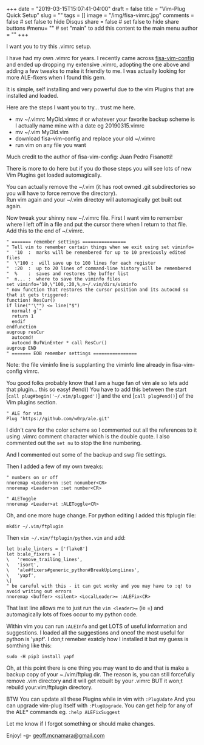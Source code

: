 +++
date = "2019-03-15T15:07:41-04:00"
draft = false
title = "Vim-Plug Quick Setup"
slug = ""
tags = []
image = "/img/fisa-vimrc.jpg"
comments = false	# set false to hide Disqus
share = false	# set false to hide share buttons
#menu= ""		# set "main" to add this content to the main menu
author = ""
+++

I want you to try this .vimrc setup.

I have had my own .vimrc for years. I recently came across [fisa-vim-config](http://fisadev.github.io/fisa-vim-config/)
and ended up dropping my extensive .vimrc, adopting the one above and adding a few tweaks to make it friendly to me. I 
was actually looking for more ALE-fixers when I found this gem.

It is simple, self installing and very powerful due to the vim Plugins that are installed and loaded.

<!--more-->

Here are the steps I want you to try... trust me here.
* mv ~/.vimrc MyOld.vimrc # or whatever your favorite backup scheme is I actually name mine with a date eg 20190315.vimrc
* mv ~/.vim MyOld.vim
* download fisa-vim-config and replace your old ~/.vimrc
* run vim on any file you want

Much credit to the author of fisa-vim-config: Juan Pedro Fisanotti! 

There is more to do here but if you do those steps you will see lots of new Vim Plugins get loaded automagically.

You can actually remove the ~/.vim (it has root owned .git subdirectories so you will have to force remove the directory).  
Run vim again and your ~/.vim directoy will automagically get built out again.

Now tweak your shinny new ~/.vimrc file.
First I want vim to remember where I left off in a file and put the cursor there when I return to that file.  Add this to the end of ~/.vimrc.

```
" ======= remember settings ================
" Tell vim to remember certain things when we exit using set viminfo=
"  '10  :  marks will be remembered for up to 10 previously edited files
"  \"100 :  will save up to 100 lines for each register
"  :20  :  up to 20 lines of command-line history will be remembered
"  %    :  saves and restores the buffer list
"  n... :  where to save the viminfo files
set viminfo='10,\"100,:20,%,n~/.vim/dirs/viminfo
" now function that restores the cursor position and its autocmd so that it gets triggered:
function! ResCur()
if line("'\"") <= line("$")
  normal! g`"
  return 1
  endif
endfunction
augroup resCur
  autocmd!
  autocmd BufWinEnter * call ResCur()
augroup END
" ======= EOB remember settings ================
```
Note: the file viminfo line is supplanting the viminfo line already in fisa-vim-config vimrc.

You good folks probably know that I am a huge fan of vim ale so lets add that plugin... this so easy!
#end()
You have to add this between the start [`call plug#begin('~/.vim/plugged')`] and the end [`call plug#end()`] of the Vim plugins section.
```
" ALE for vim
Plug 'https://github.com/w0rp/ale.git'
```

I didn't care for the color scheme so I commented out all the references to it using .vimrc comment character which is the double quote.
I also commented out the `set nu` to stop the line numbering.

And I commented out some of the backup and swp file settings.

Then I added a few of my own tweaks:
```
" numbers on or off
nnoremap <Leader>nn :set nonumber<CR>
nnoremap <Leader>sn :set number<CR>

" ALEToggle
nnoremap <Leader>at :ALEToggle<CR>

```

Oh, and one more huge change. For python editing I added this ftplugin file:
```
mkdir ~/.vim/ftplugin
```

Then `vim ~/.vim/ftplugin/python.vim` and add:

```
let b:ale_linters = ['flake8']
let b:ale_fixers = [
\   'remove_trailing_lines',
\   'isort',
\   'ale#fixers#generic_python#BreakUpLongLines',
\   'yapf',
\]
" be careful with this - it can get wonky and you may have to :q! to avoid writing out errors
nnoremap <buffer> <silent> <LocalLeader>= :ALEFix<CR>
```
That last line allows me to just run the `vim <leader>=` (ie \=) and automagically lots of fixes occur to my python code.

Within vim you can run `:ALEInfo` and get LOTS of useful information and suggestions.
I loaded all the suggestions and oneof the most useful for python is 'yapf'.
I don;t remeber exatcly how I installed it but my guess is somthing like this:

```
sudo -H pip3 install yapf
```

Oh, at this point there is one thing you may want to do and that is make a backup copy of your ~./vim/ftplug dir.
The reason is, you can still forcefully remove .vim directory and it will get rebuilt by your .vimrc BUT it won;t
rebuild your.vim/ftplugin directory. 


BTW You can update all these Plugins while in vim with `:PlugUdate`
And you can upgrade vim-plug itself with `:PlugUpgrade`.
You can get help for any of the ALE* commands eg. `:help ALEFixSuggest`

Let me know if I forgot something or should make changes.

Enjoy!
-g- 
geoff.mcnamara@gmail.com
